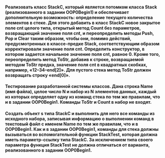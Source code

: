 #### Реализовать класс StackC, который является потомком класса Stack (реализованного в задании OOP0Begin1) и обеспечивает дополнительную возможность: определение текущего количества элементов в стеке. Для этого добавить в класс StackC новое закрытое поле cnt целого типа, открытый метод Count без параметров, возвращающий значение поля cnt, и переопределить методы Push, Pop и Clear таким образом, чтобы они, помимо действий, предусмотренных в классе-предке Stack, соответствующим образом корректировали значение поля cnt. Определить конструктор, в котором задается начальное значение поля cnt, равное 0. Кроме того, переопределить метод ToStr, добавив к строке, возвращаемой методом ToStr предка, значение поля cnt в квадратных скобках, например, «12–34–end[2]». Для пустого стека метод ToStr должен возвращать строку «end[0]».

#### Тестирование разработанной системы классов. Дана строка Name (имя файла), целое число N и набор из N элементов данных, каждый из которых определяет одну из команд стека по тем же правилам, что и в задании OOP0Begin1. Команды ToStr и Count в набор не входят.

#### Создать объект s типа StackC и выполнить для него все команды из исходного набора, записывая информацию о выполнении команд в текстовый файл с именем Name по тем же правилам, что и в OOP0Begin1. Как и в задании OOP0Begin1, команды для стека должны вызываться во вспомогательной функции StackTest, которая должна иметь параметр-ссылку типа StackC. За исключением типа своего параметра функция StackTest не должна отличаться от варианта, реализованного в задании OOP0Begin1. 
